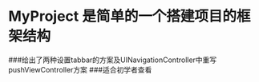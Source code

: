 # MyProject 是简单的一个搭建项目的框架结构
###给出了两种设置tabbar的方案及UINavigationController中重写pushViewController方案
###适合初学者查看
